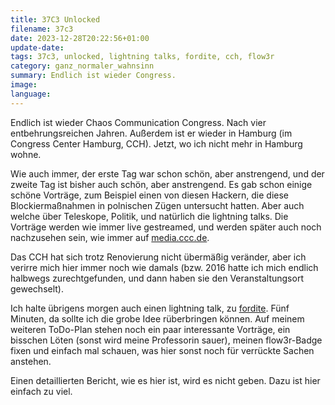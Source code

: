 ```yaml
---
title: 37C3 Unlocked
filename: 37c3
date: 2023-12-28T20:22:56+01:00
update-date:
tags: 37c3, unlocked, lightning talks, fordite, cch, flow3r
category: ganz_normaler_wahnsinn
summary: Endlich ist wieder Congress.
image:
language:
---
```


Endlich ist wieder Chaos Communication Congress. Nach vier entbehrungsreichen Jahren. Außerdem ist er wieder in Hamburg (im Congress Center Hamburg, CCH). Jetzt, wo ich nicht mehr in Hamburg wohne.

Wie auch immer, der erste Tag war schon schön, aber anstrengend, und der zweite Tag ist bisher auch schön, aber anstrengend. Es gab schon einige schöne Vorträge, zum Beispiel einen von diesen Hackern, die diese Blockiermaßnahmen in polnischen Zügen untersucht hatten. Aber auch welche über Teleskope, Politik, und natürlich die lightning talks. Die Vorträge werden wie immer live gestreamed, und werden später auch noch nachzusehen sein, wie immer auf [media.ccc.de](https://media.ccc.de/).

Das CCH hat sich trotz Renovierung nicht übermäßig veränder, aber ich verirre mich hier immer noch wie damals (bzw. 2016 hatte ich mich endlich halbwegs zurechtgefunden, und dann haben sie den Veranstaltungsort gewechselt).

Ich halte übrigens morgen auch einen lightning talk, zu [fordite](/tags/fordite). Fünf Minuten, da sollte ich die grobe Idee rüberbringen können. Auf meinem weiteren ToDo-Plan stehen noch ein paar interessante Vorträge, ein bisschen Löten (sonst wird meine Professorin sauer), meinen flow3r-Badge fixen und einfach mal schauen, was hier sonst noch für verrückte Sachen anstehen.

Einen detaillierten Bericht, wie es hier ist, wird es nicht geben. Dazu ist hier einfach zu viel.
